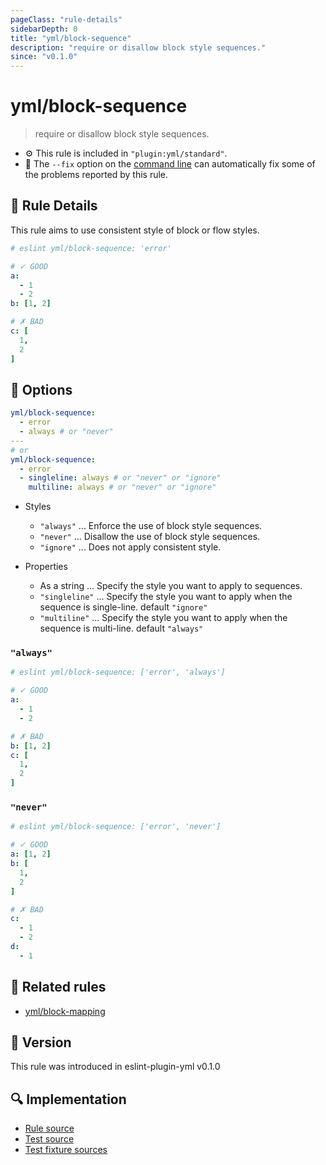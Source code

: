 ```yaml
---
pageClass: "rule-details"
sidebarDepth: 0
title: "yml/block-sequence"
description: "require or disallow block style sequences."
since: "v0.1.0"
---
```


# yml/block-sequence

> require or disallow block style sequences.

- :gear: This rule is included in `"plugin:yml/standard"`.
- :wrench: The `--fix` option on the [command line](https://eslint.org/docs/user-guide/command-line-interface#fixing-problems) can automatically fix some of the problems reported by this rule.

## :book: Rule Details

This rule aims to use consistent style of block or flow styles.

<eslint-code-block fix>

<!-- eslint-skip -->

```yaml
# eslint yml/block-sequence: 'error'

# ✓ GOOD
a:
  - 1
  - 2
b: [1, 2]

# ✗ BAD
c: [
  1,
  2
]
```

</eslint-code-block>

## :wrench: Options

```yaml
yml/block-sequence:
  - error
  - always # or "never"
---
# or
yml/block-sequence:
  - error
  - singleline: always # or "never" or "ignore"
    multiline: always # or "never" or "ignore"
```

- Styles
  - `"always"` ... Enforce the use of block style sequences.
  - `"never"` ... Disallow the use of block style sequences.
  - `"ignore"` ... Does not apply consistent style.

- Properties
  - As a string ... Specify the style you want to apply to sequences.
  - `"singleline"` ... Specify the style you want to apply when the sequence is single-line. default `"ignore"`
  - `"multiline"` ... Specify the style you want to apply when the sequence is multi-line. default `"always"`

### `"always"`

<eslint-code-block fix>

<!-- eslint-skip -->

```yaml
# eslint yml/block-sequence: ['error', 'always']

# ✓ GOOD
a:
  - 1
  - 2

# ✗ BAD
b: [1, 2]
c: [
  1,
  2
]
```

</eslint-code-block>

### `"never"`

<eslint-code-block fix>

<!-- eslint-skip -->

```yaml
# eslint yml/block-sequence: ['error', 'never']

# ✓ GOOD
a: [1, 2]
b: [
  1,
  2
]

# ✗ BAD
c:
  - 1
  - 2
d:
  - 1
```

</eslint-code-block>

## :couple: Related rules

- [yml/block-mapping]

[yml/block-mapping]: ./block-mapping.md

## :rocket: Version

This rule was introduced in eslint-plugin-yml v0.1.0

## :mag: Implementation

- [Rule source](https://github.com/ota-meshi/eslint-plugin-yml/blob/master/src/rules/block-sequence.ts)
- [Test source](https://github.com/ota-meshi/eslint-plugin-yml/blob/master/tests/src/rules/block-sequence.ts)
- [Test fixture sources](https://github.com/ota-meshi/eslint-plugin-yml/tree/master/tests/fixtures/rules/block-sequence)
